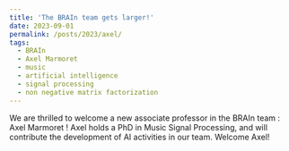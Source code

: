 ```yaml
---
title: 'The BRAIn team gets larger!'
date: 2023-09-01
permalink: /posts/2023/axel/
tags:
  - BRAIn
  - Axel Marmoret
  - music
  - artificial intelligence
  - signal processing
  - non negative matrix factorization
---
```


We are thrilled to welcome a new associate professor in the BRAIn team : Axel Marmoret ! Axel holds a PhD in Music Signal Processing, and will contribute the development of AI activities in our team. Welcome Axel! 